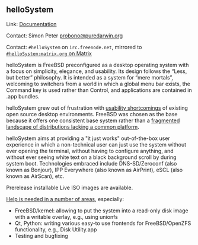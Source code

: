 ## helloSystem ##

Link:	 [Documentation](https://hellosystem.github.io/docs/)

Contact: Simon Peter <probono@puredarwin.org>

Contact: `#helloSystem` on `irc.freenode.net`, mirrored to [`#helloSystem:matrix.org` on Matrix](https://matrix.to/#/%23helloSystem:matrix.org?via=matrix.org)

helloSystem is FreeBSD preconfigured as a desktop operating system 
with a focus on simplicity, elegance, and usability. 
Its design follows the “Less, but better” philosophy.
It is intended as a system for “mere mortals”, welcoming to switchers
from a world in which a global menu bar exists, the Command key is used
rather than Control, and applications are contained in .app bundles.

helloSystem grew out of frustration with [usability shortcomings](https://medium.com/@probonopd/make-it-simple-linux-desktop-usability-part-1-5fa0fb369b42) of existing open source
desktop environments. FreeBSD was chosen as the base because it offers
one consistent base system rather than a [fragmented landscape of distributions lacking a common platform](https://media.ccc.de/v/ASG2018-174-2018_desktop_linux_platform_issues).

helloSystem aims at providing a "it just works" out-of-the-box user experience
in which a non-technical user can just use the system without ever opening
the terminal, without having to configure anything, and without ever seeing
white text on a black background scroll by during system boot. Technologies embraced
include DNS-SD/Zeroconf (also known as Bonjour), IPP Everywhere (also known as AirPrint),
eSCL (also known as AirScan), etc.

Prerelease installable Live ISO images are available.

[Help is needed in a number of areas](https://github.com/helloSystem/hello/blob/master/CONTRIBUTING.md), especially:

  * FreeBSD/kernel: allowing to put the system into a read-only disk image with a writable overlay, e.g., using unionfs
  * Qt, Python: writing various easy-to use frontends for FreeBSD/OpenZFS functionality, e.g., Disk Utility.app
  * Testing and bugfixing
